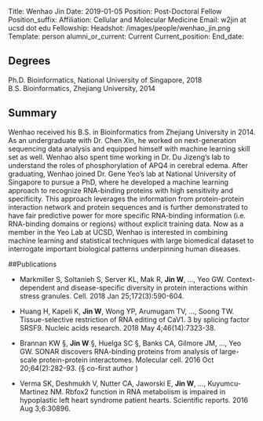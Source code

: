 Title: Wenhao Jin
Date: 2019-01-05
Position: Post-Doctoral Fellow
Position_suffix: 
Affiliation: Cellular and Molecular Medicine
Email: w2jin at ucsd dot edu
Fellowship: 
Headshot: /images/people/wenhao_jin.png
Template: person
alumni_or_current: Current
Current_position: 
End_date: 

## Degrees
Ph.D. Bioinformatics, National University of Singapore, 2018<br>
B.S. Bioinformatics, Zhejiang University, 2014<br>


## Summary
Wenhao received his B.S. in Bioinformatics from Zhejiang University in 2014. As an undergraduate with Dr. Chen Xin, he worked on next-generation sequencing data analysis and equipped himself with machine learning skill set as well. Wenhao also spent time working in Dr. Du Jizeng’s lab to understand the roles of phosphorylation of APQ4 in cerebral edema. After graduating, Wenhao joined Dr. Gene Yeo’s lab at National University of Singapore to pursue a PhD, where he developed a machine learning approach to recognize RNA-binding proteins with high sensitivity and specificity. This approach leverages the information from protein-protein interaction network and protein sequences and is further demonstrated to have fair predictive power for more specific RNA-binding information (i.e. RNA-binding domains or regions) without explicit training data. Now as a member in the Yeo Lab at UCSD, Wenhao is interested in combining machine learning and statistical techniques with large biomedical dataset to interrogate important biological patterns underpinning human diseases.


##Publications
* Markmiller S, Soltanieh S, Server KL, Mak R, **Jin W**, …, Yeo GW. Context-dependent and disease-specific diversity in protein interactions within stress granules. Cell. 2018 Jan 25;172(3):590-604.

* Huang H, Kapeli K, **Jin W**, Wong YP, Arumugam TV, …, Soong TW. Tissue-selective restriction of RNA editing of CaV1. 3 by splicing factor SRSF9. Nucleic acids research. 2018 May 4;46(14):7323-38.

* Brannan KW §, **Jin W** §, Huelga SC §, Banks CA, Gilmore JM, …, Yeo GW. SONAR discovers RNA-binding proteins from analysis of large-scale protein-protein interactomes. Molecular cell. 2016 Oct 20;64(2):282-93. (§ co-first author )

* Verma SK, Deshmukh V, Nutter CA, Jaworski E, **Jin W**, …, Kuyumcu-Martinez NM. Rbfox2 function in RNA metabolism is impaired in hypoplastic left heart syndrome patient hearts. Scientific reports. 2016 Aug 3;6:30896.
